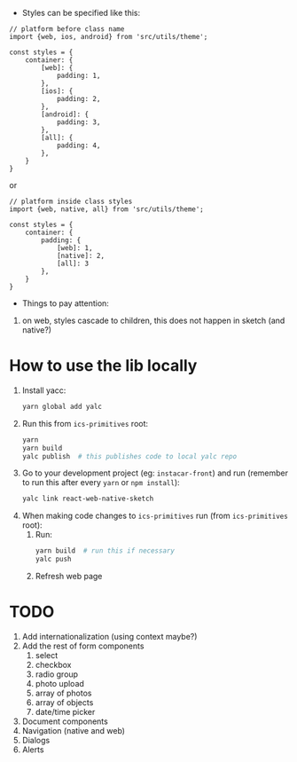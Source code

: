 * Styles can be specified like this: 
```
// platform before class name
import {web, ios, android} from 'src/utils/theme';

const styles = {
    container: {
        [web]: {
            padding: 1,
        },
        [ios]: {
            padding: 2,
        },
        [android]: {
            padding: 3,
        },
        [all]: {
            padding: 4,
        },
    }
}
```
or 
```
// platform inside class styles
import {web, native, all} from 'src/utils/theme';

const styles = {
    container: {
        padding: {
            [web]: 1,
            [native]: 2,
            [all]: 3
        },
    }
}
```

* Things to pay attention:
1. on web, styles cascade to children, this does not happen in sketch (and native?)


# How to use the lib locally
1. Install yacc:
    ```bash
    yarn global add yalc
    ```
1. Run this from ```ics-primitives``` root:
    ```bash
    yarn
    yarn build
    yalc publish  # this publishes code to local yalc repo
    ```
1. Go to your development project (eg: ```instacar-front```) and run (remember to run this after every ```yarn``` or ```npm install```):
    ```bash
    yalc link react-web-native-sketch
    ```
1. When making code changes to ```ics-primitives``` run (from ```ics-primitives``` root):
    1. Run:
        ```bash
        yarn build  # run this if necessary
        yalc push
        ```
    1. Refresh web page


# TODO
1. Add internationalization (using context maybe?)
1. Add the rest of form components
    1. select
    1. checkbox
    1. radio group
    1. photo upload
    1. array of photos
    1. array of objects
    1. date/time picker
1. Document components
1. Navigation (native and web)
1. Dialogs
1. Alerts